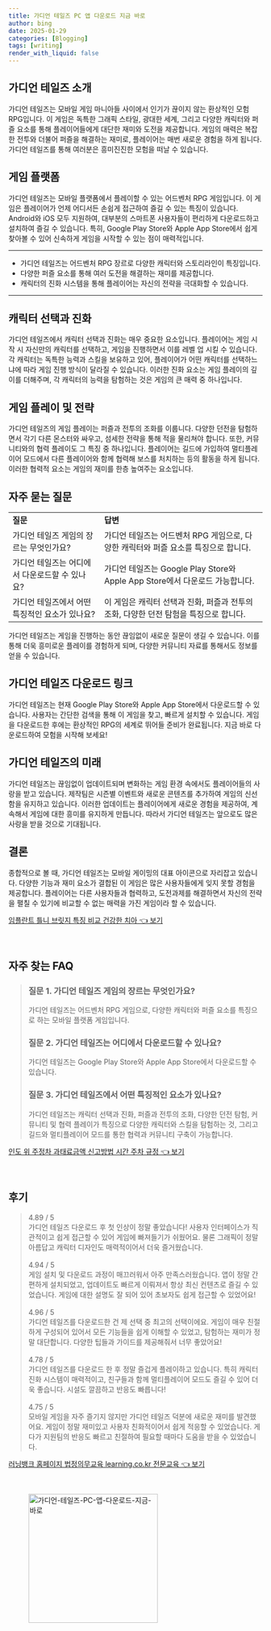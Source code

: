 ```yaml
---
title: 가디언 테일즈 PC 앱 다운로드 지금 바로
author: bing
date: 2025-01-29
categories: [Blogging]
tags: [writing]
render_with_liquid: false
---
```



<h2 id='가디언테일즈소개'>가디언 테일즈 소개</h2>

<p>가디언 테일즈는 모바일 게임 마니아들 사이에서 인기가 끊이지 않는 환상적인 모험 RPG입니다. 이 게임은 독특한 그래픽 스타일, 광대한 세계, 그리고 다양한 캐릭터와 퍼즐 요소를 통해 플레이어들에게 대단한 재미와 도전을 제공합니다. 게임의 매력은 복잡한 전투와 더불어 퍼즐을 해결하는 재미로, 플레이어는 매번 새로운 경험을 하게 됩니다. 가디언 테일즈를 통해 여러분은 흥미진진한 모험을 떠날 수 있습니다.</p>

<h2 id='게임플랫폼'>게임 플랫폼</h2>

<p>가디언 테일즈는 모바일 플랫폼에서 플레이할 수 있는 어드벤처 RPG 게임입니다. 이 게임은 플레이어가 언제 어디서든 손쉽게 접근하여 즐길 수 있는 특징이 있습니다. Android와 iOS 모두 지원하여, 대부분의 스마트폰 사용자들이 편리하게 다운로드하고 설치하여 즐길 수 있습니다. 특히, Google Play Store와 Apple App Store에서 쉽게 찾아볼 수 있어 신속하게 게임을 시작할 수 있는 점이 매력적입니다.</p>

<hr />

<ul>
    <li>가디언 테일즈는 어드벤처 RPG 장르로 다양한 캐릭터와 스토리라인이 특징입니다.</li>
    <li>다양한 퍼즐 요소를 통해 여러 도전을 해결하는 재미를 제공합니다.</li>
    <li>캐릭터의 진화 시스템을 통해 플레이어는 자신의 전략을 극대화할 수 있습니다.</li>
</ul>

<hr />

<h2 id='캐릭터선택'>캐릭터 선택과 진화</h2>

<p>가디언 테일즈에서 캐릭터 선택과 진화는 매우 중요한 요소입니다. 플레이어는 게임 시작 시 자신만의 캐릭터를 선택하고, 게임을 진행하면서 이를 레벨 업 시킬 수 있습니다. 각 캐릭터는 독특한 능력과 스킬을 보유하고 있어, 플레이어가 어떤 캐릭터를 선택하느냐에 따라 게임 진행 방식이 달라질 수 있습니다. 이러한 진화 요소는 게임 플레이의 깊이를 더해주며, 각 캐릭터의 능력을 탐험하는 것은 게임의 큰 매력 중 하나입니다.</p>

<h2 id='게임플레이전략'>게임 플레이 및 전략</h2>

<p>가디언 테일즈의 게임 플레이는 퍼즐과 전투의 조화를 이룹니다. 다양한 던전을 탐험하면서 각기 다른 몬스터와 싸우고, 섬세한 전략을 통해 적을 물리쳐야 합니다. 또한, 커뮤니티와의 협력 플레이도 그 특징 중 하나입니다. 플레이어는 길드에 가입하여 멀티플레이어 모드에서 다른 플레이어와 함께 협력해 보스를 처치하는 등의 활동을 하게 됩니다. 이러한 협력적 요소는 게임의 재미를 한층 높여주는 요소입니다.</p>

<h2 id='자주묻는질문'>자주 묻는 질문</h2>

<table>
    <tr>
        <td><b>질문</b></td>
        <td><b>답변</b></td>
    </tr>
    <tr>
        <td>가디언 테일즈 게임의 장르는 무엇인가요?</td>
        <td>가디언 테일즈는 어드벤처 RPG 게임으로, 다양한 캐릭터와 퍼즐 요소를 특징으로 합니다.</td>
    </tr>
    <tr>
        <td>가디언 테일즈는 어디에서 다운로드할 수 있나요?</td>
        <td>가디언 테일즈는 Google Play Store와 Apple App Store에서 다운로드 가능합니다.</td>
    </tr>
    <tr>
        <td>가디언 테일즈에서 어떤 특징적인 요소가 있나요?</td>
        <td>이 게임은 캐릭터 선택과 진화, 퍼즐과 전투의 조화, 다양한 던전 탐험을 특징으로 합니다.</td>
    </tr>
</table>

<p>가디언 테일즈는 게임을 진행하는 동안 끊임없이 새로운 질문이 생길 수 있습니다. 이를 통해 더욱 흥미로운 플레이를 경험하게 되며, 다양한 커뮤니티 자료를 통해서도 정보를 얻을 수 있습니다.</p>

<h2 id='다운로드링크'>가디언 테일즈 다운로드 링크</h2>

<p>가디언 테일즈는 현재 Google Play Store와 Apple App Store에서 다운로드할 수 있습니다. 사용자는 간단한 검색을 통해 이 게임을 찾고, 빠르게 설치할 수 있습니다. 게임을 다운로드한 후에는 환상적인 RPG의 세계로 뛰어들 준비가 완료됩니다. 지금 바로 다운로드하여 모험을 시작해 보세요!</p>

<h2 id='게임의미래'>가디언 테일즈의 미래</h2>

<p>가디언 테일즈는 끊임없이 업데이트되며 변화하는 게임 환경 속에서도 플레이어들의 사랑을 받고 있습니다. 제작팀은 시즌별 이벤트와 새로운 콘텐츠를 추가하여 게임의 신선함을 유지하고 있습니다. 이러한 업데이트는 플레이어에게 새로운 경험을 제공하여, 계속해서 게임에 대한 흥미를 유지하게 만듭니다. 따라서 가디언 테일즈는 앞으로도 많은 사랑을 받을 것으로 기대됩니다.</p>

<h2 id='결론'>결론</h2>

<p>종합적으로 볼 때, 가디언 테일즈는 모바일 게이밍의 대표 아이콘으로 자리잡고 있습니다. 다양한 기능과 재미 요소가 결합된 이 게임은 많은 사용자들에게 잊지 못할 경험을 제공합니다. 플레이어는 다른 사용자들과 협력하고, 도전과제를 해결하면서 자신의 전략을 펼칠 수 있기에 비교할 수 없는 매력을 가진 게임이라 할 수 있습니다.</p>


<p><a class="click-button" title="임플란트 틀니 브릿지 특징 비교 건강한 치아" href="https://24nara.github.io/posts/%EC%9E%84%ED%94%8C%EB%9E%80%ED%8A%B8-%ED%8B%80%EB%8B%88-%EB%B8%8C%EB%A6%BF%EC%A7%80-%ED%8A%B9%EC%A7%95-%EB%B9%84%EA%B5%90-%EA%B1%B4%EA%B0%95%ED%95%9C-%EC%B9%98%EC%95%84/" rel="dofollow">임플란트 틀니 브릿지 특징 비교 건강한 치아 👈 보기</a></p><br>
<h2 id='자주_찾는_FAQ'>자주 찾는 FAQ</h2>
<div itemscope="" itemtype="https://schema.org/FAQPage"> 
<blockquote> 
<div itemscope="" itemprop="mainEntity" itemtype="https://schema.org/Question"> 
<h3 itemprop="name">질문 1. 가디언 테일즈 게임의 장르는 무엇인가요?</h3> 
<div itemscope="" itemprop="acceptedAnswer" itemtype="https://schema.org/Answer"> 
<span itemprop="text"> 
<p>가디언 테일즈는 어드벤처 RPG 게임으로, 다양한 캐릭터와 퍼즐 요소를 특징으로 하는 모바일 플랫폼 게임입니다.</p> 
</span> 
</div> 
</div> 
<div itemscope="" itemprop="mainEntity" itemtype="https://schema.org/Question"> 
<h3 itemprop="name">질문 2. 가디언 테일즈는 어디에서 다운로드할 수 있나요?</h3> 
<div itemscope="" itemprop="acceptedAnswer" itemtype="https://schema.org/Answer"> 
<span itemprop="text"> 
<p>가디언 테일즈는 Google Play Store와 Apple App Store에서 다운로드할 수 있습니다.</p> 
</span> 
</div> 
</div> 
<div itemscope="" itemprop="mainEntity" itemtype="https://schema.org/Question"> 
<h3 itemprop="name">질문 3. 가디언 테일즈에서 어떤 특징적인 요소가 있나요?</h3> 
<div itemscope="" itemprop="acceptedAnswer" itemtype="https://schema.org/Answer"> 
<span itemprop="text"> 
<p>가디언 테일즈는 캐릭터 선택과 진화, 퍼즐과 전투의 조화, 다양한 던전 탐험, 커뮤니티 및 협력 플레이가 특징으로 다양한 캐릭터와 스킬을 탐험하는 것, 그리고 길드와 멀티플레이어 모드를 통한 협력과 커뮤니티 구축이 가능합니다.</p> 
</span> 
</div> 
</div> 
</blockquote> 
</div>
<p><a class="click-button" title="인도 위 주정차 과태료금액 신고방법 시간 주차 규정" href="https://24nara.github.io/posts/%EC%9D%B8%EB%8F%84-%EC%9C%84-%EC%A3%BC%EC%A0%95%EC%B0%A8-%EA%B3%BC%ED%83%9C%EB%A3%8C%EA%B8%88%EC%95%A1-%EC%8B%A0%EA%B3%A0%EB%B0%A9%EB%B2%95-%EC%8B%9C%EA%B0%84-%EC%A3%BC%EC%B0%A8-%EA%B7%9C%EC%A0%95/" rel="dofollow">인도 위 주정차 과태료금액 신고방법 시간 주차 규정 👈 보기</a></p><br>
<h2 id='후기'>후기</h2>
<div itemscope itemtype="https://schema.org/Product">
  <blockquote>
  <div itemprop="review" itemscope itemtype="https://schema.org/Review">
      <div itemprop="reviewRating" itemscope itemtype="https://schema.org/Rating"> <span itemprop="ratingValue">4.89</span> / <span itemprop="bestRating">5</span> </div>
      <span itemprop="reviewBody">가디언 테일즈 다운로드 후 첫 인상이 정말 좋았습니다! 사용자 인터페이스가 직관적이고 쉽게 접근할 수 있어 게임에 빠져들기가 쉬웠어요. 물론 그래픽이 정말 아름답고 캐릭터 디자인도 매력적이어서 더욱 즐거웠습니다.</span>
  </div>
  <br>
  <div itemprop="review" itemscope itemtype="https://schema.org/Review">
      <div itemprop="reviewRating" itemscope itemtype="https://schema.org/Rating"> <span itemprop="ratingValue">4.94</span> / <span itemprop="bestRating">5</span> </div>
      <span itemprop="reviewBody">게임 설치 및 다운로드 과정이 매끄러워서 아주 만족스러웠습니다. 앱이 정말 간편하게 설치되었고, 업데이트도 빠르게 이뤄져서 항상 최신 컨텐츠로 즐길 수 있었습니다. 게임에 대한 설명도 잘 되어 있어 초보자도 쉽게 접근할 수 있었어요!</span>
  </div>
  <br>
  <div itemprop="review" itemscope itemtype="https://schema.org/Review">
      <div itemprop="reviewRating" itemscope itemtype="https://schema.org/Rating"> <span itemprop="ratingValue">4.96</span> / <span itemprop="bestRating">5</span> </div>
      <span itemprop="reviewBody">가디언 테일즈를 다운로드한 건 제 선택 중 최고의 선택이에요. 게임이 매우 친절하게 구성되어 있어서 모든 기능들을 쉽게 이해할 수 있었고, 탐험하는 재미가 정말 대단합니다. 다양한 팁들과 가이드를 제공해줘서 너무 좋았어요!</span>
  </div>
  <br>
  <div itemprop="review" itemscope itemtype="https://schema.org/Review">
      <div itemprop="reviewRating" itemscope itemtype="https://schema.org/Rating"> <span itemprop="ratingValue">4.78</span> / <span itemprop="bestRating">5</span> </div>
      <span itemprop="reviewBody">가디언 테일즈를 다운로드 한 후 정말 즐겁게 플레이하고 있습니다. 특히 캐릭터 진화 시스템이 매력적이고, 친구들과 함께 멀티플레이어 모드도 즐길 수 있어 더욱 좋습니다. 시설도 깔끔하고 반응도 빠릅니다!</span>
  </div>
  <br>
  <div itemprop="review" itemscope itemtype="https://schema.org/Review">
      <div itemprop="reviewRating" itemscope itemtype="https://schema.org/Rating"> <span itemprop="ratingValue">4.75</span> / <span itemprop="bestRating">5</span> </div>
      <span itemprop="reviewBody">모바일 게임을 자주 즐기지 않지만 가디언 테일즈 덕분에 새로운 재미를 발견했어요. 게임이 정말 재미있고 사용자 친화적이어서 쉽게 적응할 수 있었습니다. 게다가 지원팀의 반응도 빠르고 친절하여 필요할 때마다 도움을 받을 수 있었습니다.</span>
  </div>
  </blockquote>
</div>
<p><a class="click-button" title="러닝뱅크 홈페이지 법정의무교육 learning.co.kr 전문교육" href="https://24nara.github.io/posts/%EB%9F%AC%EB%8B%9D%EB%B1%85%ED%81%AC-%ED%99%88%ED%8E%98%EC%9D%B4%EC%A7%80-%EB%B2%95%EC%A0%95%EC%9D%98%EB%AC%B4%EA%B5%90%EC%9C%A1-learning.co.kr-%EC%A0%84%EB%AC%B8%EA%B5%90%EC%9C%A1/" rel="dofollow">러닝뱅크 홈페이지 법정의무교육 learning.co.kr 전문교육 👈 보기</a></p><br>
<figure class="image"><img src="https://24nara.github.io/assets/img/thumbnail/가디언-테일즈-PC-앱-다운로드-지금-바로.webp" alt="가디언-테일즈-PC-앱-다운로드-지금-바로" width="256" height="256"></figure>
